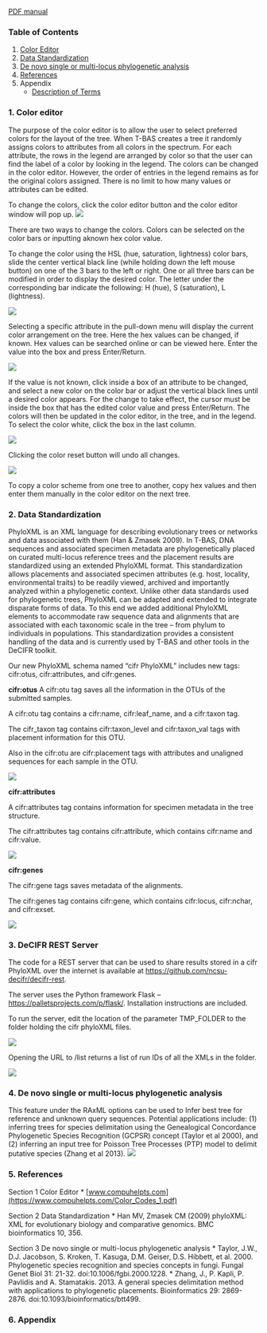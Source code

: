 [PDF manual](data/tbas-documentation/TBAS_User_Manual_v2.2-01-03-20.pdf)

### Table of Contents
1. [Color Editor](#1-color-editor)
2. [Data Standardization](#2-data-standardization)
3. [De novo single or multi-locus phylogenetic analysis](#4-de-novo-single-or-multi-locus-phylogenetic-analysis)
4. [References](#5-references)
5. Appendix
    - [Description of Terms](#6-appendix)



### 1. Color editor

The purpose of the color editor is to allow the user to select preferred colors for the layout of the tree. When T-BAS creates a tree it randomly assigns colors to attributes from all colors in the spectrum. For each attribute, the rows in the legend are arranged by color so that the user can find the label of a color by looking in the legend. The colors can be changed in the color editor. However, the order of entries in the legend remains as for the original colors assigned. There is no limit to how many values or attributes can be edited.

To change the colors, click the color editor button and the color editor window will pop up.
![](images/tbas-documentation/color_editor1.png)

There are two ways to change the colors. Colors can be selected on the color bars or inputting aknown hex color value.

To change the color using the HSL (hue, saturation, lightness) color bars, slide the center vertical black line (while holding down the left mouse button) on one of the 3 bars to the left or right. One or all three bars can be modified in order to display the desired color. The letter under the corresponding bar indicate the following: H (hue), S (saturation), L (lightness).

![](images/tbas-documentation/color_editor2.png)

Selecting a specific attribute in the pull-down menu will display the current color arrangement on the tree. Here the hex values can be changed, if known. Hex values can be searched online or can be viewed here. Enter the value into the box and press Enter/Return.

![](images/tbas-documentation/color_editor3.png)

If the value is not known, click inside a box of an attribute to be changed, and select a new color on the color bar or adjust the vertical black lines until a desired color appears. For the change to take effect, the cursor must be inside the box that has the edited color value and press Enter/Return. The colors will then be updated in the color editor, in the tree, and in the legend. To select the color white, click the box in the last column.

![](images/tbas-documentation/color_editor4.png)

Clicking the color reset button will undo all changes.

![](images/tbas-documentation/color_editor5.png)

To copy a color scheme from one tree to another, copy hex values and then enter them manually in the color editor on the next tree.

### 2. Data Standardization

PhyloXML is an XML language for describing evolutionary trees or networks and data associated with them (Han & Zmasek 2009). In T-BAS, DNA sequences and associated specimen metadata are phylogenetically placed on curated multi-locus reference trees and the placement results are standardized using an extended PhyloXML format. This standardization allows placements and associated specimen attributes (e.g. host, locality, environmental traits) to be readily viewed, archived and importantly analyzed within a phylogenetic context. Unlike other data standards used for phylogenetic trees, PhyloXML can be adapted and extended to integrate disparate forms of data. To this end we added additional PhyloXML elements to accommodate raw sequence data and alignments that are associated with each taxonomic scale in the tree – from phylum to individuals in populations. This standardization provides a consistent handling of the data and is currently used by T-BAS and other tools in the DeCIFR toolkit. 

Our new PhyloXML schema named “cifr PhyloXML” includes new tags: cifr:otus, cifr:attributes, and cifr:genes.

**cifr:otus**
A cifr:otu tag saves all the information in the OTUs of the submitted samples.

A cifr:otu tag contains a cifr:name, cifr:leaf_name, and a cifr:taxon tag.

The cifr_taxon tag contains cifr:taxon_level and cifr:taxon_val tags with placement information for this OTU.

Also in the cifr:otu are cifr:placement tags with attributes and unaligned sequences for each sample in the OTU.

![](images/tbas-documentation/data_standardization1.png)

**cifr:attributes**

A cifr:attributes tag contains information for specimen metadata in the tree structure.

The cifr:attributes tag contains cifr:attribute, which contains cifr:name and cifr:value.

![](images/tbas-documentation/data_standardization2.png)

**cifr:genes**

The cifr:gene tags saves metadata of the alignments.

The cifr:genes tag contains cifr:gene, which contains cifr:locus, cifr:nchar, and cifr:exset.

![](images/tbas-documentation/data_standardization3.png)

### 3. DeCIFR REST Server

The code for a REST server that can be used to share results stored in a cifr PhyloXML over the internet is available at https://github.com/ncsu-decifr/decifr-rest.

The server uses the Python framework Flask – https://palletsprojects.com/p/flask/.
Installation instructions are included.

To run the server, edit the location of the parameter TMP_FOLDER to the folder holding the cifr phyloXML files.

![](images/tbas-documentation/rest_server2.png)

Opening the URL to /list returns a list of run IDs of all the XMLs in the folder.

![](images/tbas-documentation/rest_server1.png)

### 4. De novo single or multi-locus phylogenetic analysis

This feature under the RAxML options can be used to Infer best tree for reference and unknown query sequences. Potential applications include: (1) inferring trees for species delimitation using the Genealogical Concordance Phylogenetic Species Recognition (GCPSR) concept (Taylor et al 2000), and (2) inferring an input tree for Poisson Tree Processes (PTP) model to delimit putative species (Zhang et al 2013).
![](images/tbas-documentation/de_novo_single_or_multi1.png)

### 5. References

Section 1 Color Editor
      * [www.compuhelpts.com](https://www.compuhelpts.com/Color_Codes_1.pdf)

Section 2 Data Standardization
      * Han MV, Zmasek CM (2009) phyloXML: XML for evolutionary biology and comparative genomics. BMC bioinformatics 10, 356.

Section 3 De novo single or multi-locus phylogenetic analysis
      * Taylor, J.W., D.J. Jacobson, S. Kroken, T. Kasuga, D.M. Geiser, D.S. Hibbett, et al. 2000. Phylogenetic species recognition and         species concepts in fungi. Fungal Genet Biol 31: 21-32. doi:10.1006/fgbi.2000.1228.
      * Zhang, J., P. Kapli, P. Pavlidis and A. Stamatakis. 2013. A general species delimitation method with applications to                     phylogenetic placements. Bioinformatics 29: 2869-2876. doi:10.1093/bioinformatics/btt499.


### 6. Appendix
